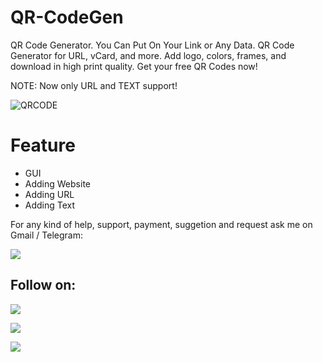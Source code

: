 # QR-CodeGen
QR Code Generator. You Can Put On Your Link or Any Data. QR Code Generator for URL, vCard, and more. Add logo, colors, frames, and download in high print quality. Get your free QR Codes now!

NOTE: Now only URL and TEXT support!

![QRCODE](https://user-images.githubusercontent.com/49250151/103653970-7b26f380-4f8f-11eb-9a2c-0c7652e6cf85.png)

# Feature
- GUI
- Adding Website
- Adding URL
- Adding Text

For any kind of help, support, payment, suggetion and request ask me on Gmail / Telegram:

<a href="https://t.me/linux_repo"><img src="https://img.shields.io/badge/Telegram-Group%20Telegram%20Join-blue.svg?logo=telegram"></a>

## Follow on:
<p align="left">
<a href="https://github.com/palahsu"><img src="https://img.shields.io/badge/GitHub-Follow%20on%20GitHub-inactive.svg?logo=github"></a>
</p><p align="left">
<a href="https://www.facebook.com/aduri.knox01/"><img src="https://img.shields.io/badge/Facebook-Follow%20on%20Facebook-blue.svg?logo=facebook"></a>
</p><p align="left">
<a href="https://t.me/AD0000000"><img src="https://img.shields.io/badge/Telegram-Contact%20Telegram%20Profile-blue.svg?logo=telegram"></a>
</p><p align="left"> 
 
